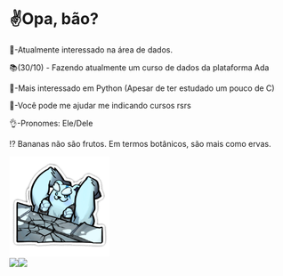 <div class="flex-container">
  <div class="flex-item">
    <h1>✌️Opa, bão?</h1>
  <body background = "./kiki's.gif">
    <p>🎲-Atualmente interessado na área de dados.</p>
    <p>📚(30/10) - Fazendo atualmente um curso de dados da plataforma Ada</p>
    <p>🐍-Mais interessado em Python (Apesar de ter estudado um pouco de C)</p>
    <p>🔎-Você pode me ajudar me indicando cursos rsrs</p>
    <p>👌-Pronomes: Ele/Dele</p>
    <p> <a href="https://www.educamaisbrasil.com.br/enem/biologia/banana" style="text-decoration: none" alt="Não acredita?">⁉️ Bananas não são frutos. Em termos botânicos, são mais como ervas. </a> </p>
  </div
    [⁉️ Bananas não são frutos. Em termos botânicos, são mais como ervas. ](https://www.educamaisbrasil.com.br/enem/biologia/banana)
  <div class="flex-item">
    <img src="./volibear.gif" alt="Volibear" height="180em" width="180em">
  </div>
</div>
</body>
<div style="display: inline_block">
  <a href="https://www.linkedin.com/in/gabriel-lima-9b4431270/">
  <img height="180em" img align="left"src="https://github-readme-stats.vercel.app/api?username=sanshee2&show_icons=true&theme=tokyonight&hide=issues"/>
  <img height="180em" align="left"src="https://github-readme-stats.vercel.app/api/top-langs/?username=anuraghazra&layout=compact&theme=tokyonight"/>  
</div>

